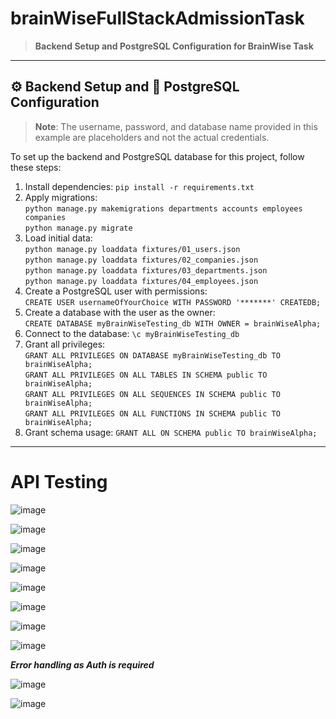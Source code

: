 # brainWiseFullStackAdmissionTask

> **Backend Setup and PostgreSQL Configuration for BrainWise Task**

---

## ⚙️ Backend Setup and 🐘 PostgreSQL Configuration

> **Note**: The username, password, and database name provided in this example are placeholders and not the actual credentials.
> 
To set up the backend and PostgreSQL database for this project, follow these steps:

1. Install dependencies: `pip install -r requirements.txt`  
2. Apply migrations:  
   `python manage.py makemigrations departments accounts employees companies`  
   `python manage.py migrate`  
3. Load initial data:  
   `python manage.py loaddata fixtures/01_users.json`  
   `python manage.py loaddata fixtures/02_companies.json`  
   `python manage.py loaddata fixtures/03_departments.json`  
   `python manage.py loaddata fixtures/04_employees.json`  
4. Create a PostgreSQL user with permissions:  
   `CREATE USER usernameOfYourChoice WITH PASSWORD '*******' CREATEDB;`  
5. Create a database with the user as the owner:  
   `CREATE DATABASE myBrainWiseTesting_db WITH OWNER = brainWiseAlpha;`  
6. Connect to the database: `\c myBrainWiseTesting_db`  
7. Grant all privileges:  
   `GRANT ALL PRIVILEGES ON DATABASE myBrainWiseTesting_db TO brainWiseAlpha;`  
   `GRANT ALL PRIVILEGES ON ALL TABLES IN SCHEMA public TO brainWiseAlpha;`  
   `GRANT ALL PRIVILEGES ON ALL SEQUENCES IN SCHEMA public TO brainWiseAlpha;`  
   `GRANT ALL PRIVILEGES ON ALL FUNCTIONS IN SCHEMA public TO brainWiseAlpha;`  
8. Grant schema usage: `GRANT ALL ON SCHEMA public TO brainWiseAlpha;`

---

# API Testing

![image](https://github.com/user-attachments/assets/246fc533-dfef-4283-9ad5-17ed6fa594a2)


![image](https://github.com/user-attachments/assets/4adb1222-a158-4938-88d1-0c423a8fd4c4)


![image](https://github.com/user-attachments/assets/47a65efc-17f9-4fbe-9552-ab6c4106166a)


![image](https://github.com/user-attachments/assets/2c8d79cf-650c-4590-a671-d651c26fb968)


![image](https://github.com/user-attachments/assets/a8ead064-f60d-4cdf-bd1e-d778e4fa90ba)


![image](https://github.com/user-attachments/assets/0184ac91-3ec7-4b46-958b-ecbf1b43d923)


![image](https://github.com/user-attachments/assets/bf62d0de-e582-416d-bbf3-5ec2c16fa9ef)


![image](https://github.com/user-attachments/assets/5d56bbd5-e9e5-4e5b-a661-996a126bb807)

**_Error handling as Auth is required_**

![image](https://github.com/user-attachments/assets/ff1f71be-dce8-45c5-8dcd-67e6d190f32f)

![image](https://github.com/user-attachments/assets/9043e9d6-312f-4f52-9e99-bb25b8ab85f4)

